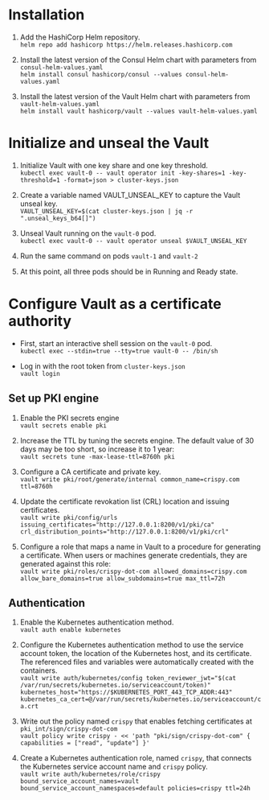 # Installation

1. Add the HashiCorp Helm repository.  
`helm repo add hashicorp https://helm.releases.hashicorp.com`

2. Install the latest version of the Consul Helm chart with parameters from `consul-helm-values.yaml`  
`helm install consul hashicorp/consul --values consul-helm-values.yaml`

3. Install the latest version of the Vault Helm chart with parameters from `vault-helm-values.yaml`  
`helm install vault hashicorp/vault --values vault-helm-values.yaml`

# Initialize and unseal the Vault

1. Initialize Vault with one key share and one key threshold.  
`kubectl exec vault-0 -- vault operator init -key-shares=1 -key-threshold=1 -format=json > cluster-keys.json`

2. Create a variable named VAULT_UNSEAL_KEY to capture the Vault unseal key.  
`VAULT_UNSEAL_KEY=$(cat cluster-keys.json | jq -r ".unseal_keys_b64[]")`

3. Unseal Vault running on the `vault-0` pod.  
`kubectl exec vault-0 -- vault operator unseal $VAULT_UNSEAL_KEY`

4. Run the same command on pods `vault-1` and `vault-2`

5. At this point, all three pods should be in Running and Ready state.

# Configure Vault as a certificate authority

- First, start an interactive shell session on the `vault-0` pod.  
`kubectl exec --stdin=true --tty=true vault-0 -- /bin/sh`

- Log in with the root token from `cluster-keys.json`  
`vault login`

## Set up PKI engine

1. Enable the PKI secrets engine  
`vault secrets enable pki`

2. Increase the TTL by tuning the secrets engine. The default value of 30 days may be too short, so increase it to 1 year:  
`vault secrets tune -max-lease-ttl=8760h pki`

3. Configure a CA certificate and private key.  
`vault write pki/root/generate/internal common_name=crispy.com ttl=8760h`

4. Update the certificate revokation list (CRL) location and issuing certificates.  
`vault write pki/config/urls issuing_certificates="http://127.0.0.1:8200/v1/pki/ca" crl_distribution_points="http://127.0.0.1:8200/v1/pki/crl"`

5. Configure a role that maps a name in Vault to a procedure for generating a certificate. When users or machines generate credentials, they are generated against this role:  
`vault write pki/roles/crispy-dot-com allowed_domains=crispy.com allow_bare_domains=true allow_subdomains=true max_ttl=72h`

## Authentication

1. Enable the Kubernetes authentication method.  
`vault auth enable kubernetes`

2. Configure the Kubernetes authentication method to use the service account token, the location of the Kubernetes host, and its certificate. The referenced files and variables were automatically created with the containers.  
`vault write auth/kubernetes/config token_reviewer_jwt="$(cat /var/run/secrets/kubernetes.io/serviceaccount/token)" kubernetes_host="https://$KUBERNETES_PORT_443_TCP_ADDR:443" kubernetes_ca_cert=@/var/run/secrets/kubernetes.io/serviceaccount/ca.crt`

3. Write out the policy named `crispy` that enables fetching certificates at `pki_int/sign/crispy-dot-com`  
`vault policy write crispy - << 'path "pki/sign/crispy-dot-com" { capabilities = ["read", "update"] }'`

4. Create a Kubernetes authentication role, named `crispy`, that connects the Kubernetes service account name and `crispy` policy.  
`vault write auth/kubernetes/role/crispy bound_service_account_names=vault bound_service_account_namespaces=default policies=crispy ttl=24h`
